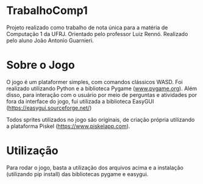 # TrabalhoComp1

Projeto realizado como trabalho de nota única para a matéria de Computação 1 da UFRJ. 
Orientado pelo professor Luiz Rennó.
Realizado pelo aluno João Antonio Guarnieri.

# Sobre o Jogo

O jogo é um plataformer simples, com comandos clássicos WASD. Foi realizado utilizando Python e a biblioteca Pygame (www.pygame.org). Além disso, para interação com o usuário por meio de perguntas e atividades por fora da interface do jogo, fui utilizada a biblioteca EasyGUI (https://easygui.sourceforge.net/)

Todos sprites utilizados no jogo são originais, de criação própria utilizando a plataforma Piskel (https://www.piskelapp.com). 

# Utilização

Para rodar o jogo, basta a utilização dos arquivos acima e a instalação (utilizando pip install) das bibliotecas pygame e easygui.
